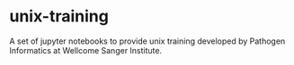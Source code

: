 # unix-training
A set of jupyter notebooks to provide unix training developed by Pathogen Informatics at Wellcome Sanger Institute.
